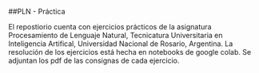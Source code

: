 ##PLN - Práctica

El repostiorio cuenta con ejercicios prácticos de la asignatura Procesamiento de Lenguaje Natural, 
Tecnicatura Universitaria en Inteligencia Artifical, Universidad Nacional de Rosario, Argentina. La resolución de los ejercicios 
está hecha en notebooks de google colab. Se adjuntan los pdf de las consignas de cada ejercicio. 
